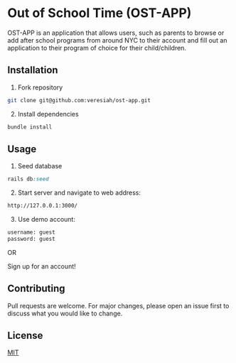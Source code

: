 # Out of School Time (OST-APP)

OST-APP is an application that allows users, such as parents to browse or add after school programs from around NYC to their account and fill out an application to their program of choice for their child/children.

## Installation

1. Fork repository 

```bash 
git clone git@github.com:veresiah/ost-app.git
```
2. Install dependencies 
```ruby 
bundle install
```
## Usage 

1. Seed database 
```ruby 
rails db:seed
```
2. Start server and navigate to web address: 
```bash  
http://127.0.0.1:3000/
```
3. Use demo account:
```bash  
username: guest
password: guest
``` 
OR 

Sign up for an account! 

## Contributing
Pull requests are welcome. For major changes, please open an issue first to discuss what you would like to change.


## License
[MIT](https://github.com/veresiah/ost-app/blob/master/LICENSE)
